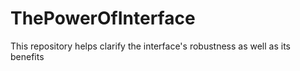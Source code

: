 # ThePowerOfInterface
This repository helps clarify the interface's robustness as well as its benefits
